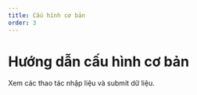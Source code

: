 ```yaml
---
title: Cấu hình cơ bản
order: 3
---
```


# Hướng dẫn cấu hình cơ bản

Xem các thao tác nhập liệu và submit dữ liệu.

